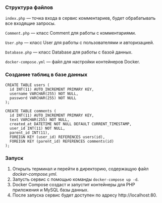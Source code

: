 ### Структура файлов

`index.php` — точка входа в сервис комментариев, будет обрабатывать все входящие запросы.

`Comment.php` — класс Comment для работы с комментариями.

`User.php` — класс User для работы с пользователями и авторизацией.

`Database.php` — класс Database для работы с базой данных.

`docker-compose.yml` — файл для настройки контейнеров Docker.

### Создание таблиц в базе данных

```mysql
CREATE TABLE users (
  id INT(11) AUTO_INCREMENT PRIMARY KEY,
  username VARCHAR(255) NOT NULL,
  password VARCHAR(255) NOT NULL
);

CREATE TABLE comments (
  id INT(11) AUTO_INCREMENT PRIMARY KEY,
  text VARCHAR(255) NOT NULL,
  created_at DATETIME NOT NULL DEFAULT CURRENT_TIMESTAMP,
  user_id INT(11) NOT NULL,
  parent_id INT(11),
  FOREIGN KEY (user_id) REFERENCES users(id),
  FOREIGN KEY (parent_id) REFERENCES comments(id)
);

```


### Запуск
1. Открыть терминал и перейти в директорию, содержащую файл *docker-compose.yml*.
2. Запусть сервис с помощью команды `docker-compose up -d`.
3. Docker Compose создаст и запустит контейнеры для PHP приложения и MySQL базы данных.
4. После запуска сервис будет доступен по адресу http://localhost:80.
